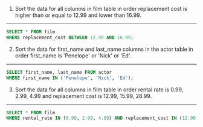 1. Sort the data for all columns in film table in order replacement cost is higher than or equal to 12.99 and lower than 16.99.

---

```sql
SELECT * FROM film
WHERE replacement_cost BETWEEN 12.99 AND 16.99;
```

2. Sort the data for first_name and last_name columns in the actor table in order first_name is 'Penelope' or 'Nick' or 'Ed'.

---

```sql
SELECT first_name, last_name FROM actor
WHERE first_name IN ('Penelope', 'Nick', 'Ed');
```

3. Sort the data for all columns in film table in order rental rate is 0.99, 2.99, 4.99 and replacement cost is 12.99, 15.99, 28.99.

---

```sql
SELECT * FROM film
WHERE rental_rate IN (0.99, 2.99, 4.99) AND replacement_cost IN (12.99, 15.99, 28.99);
```

